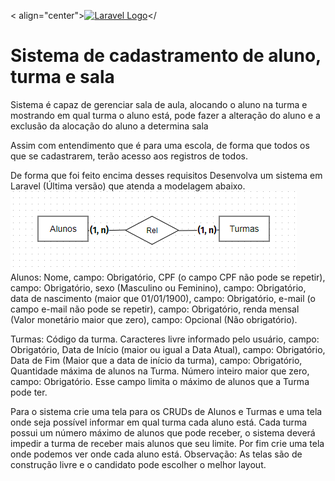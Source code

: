 < align="center"><a href="https://laravel.com" target="_blank"><img src="https://raw.githubusercontent.com/laravel/art/master/logo-lockup/5%20SVG/2%20CMYK/1%20Full%20Color/laravel-logolockup-cmyk-red.svg" width="400" alt="Laravel Logo"></a></

# Sistema de cadastramento de aluno, turma e sala

Sistema é capaz de gerenciar sala de aula, alocando o aluno na turma e mostrando em qual turma o aluno está, pode fazer a alteração do aluno e a exclusão da alocação do aluno a determina sala

Assim com entendimento que é para uma escola, de forma que todos os que se cadastrarem, terão acesso aos registros de todos.

De forma que foi feito encima desses requisitos
Desenvolva um sistema em Laravel (Última versão) que atenda a modelagem abaixo.
![alt](resources/img/db.png)
Alunos:
Nome, campo: Obrigatório,
CPF (o campo CPF não pode se repetir), campo: Obrigatório,
sexo (Masculino ou Feminino), campo: Obrigatório,
data de nascimento (maior que 01/01/1900), campo: Obrigatório,
e-mail (o campo e-mail não pode se repetir), campo: Obrigatório,
renda mensal (Valor monetário maior que zero), campo: Opcional (Não obrigatório).

Turmas:
Código da turma. Caracteres livre informado pelo usuário, campo: Obrigatório,
Data de Início (maior ou igual a Data Atual), campo: Obrigatório,
Data de Fim (Maior que a data de início da turma), campo: Obrigatório,
Quantidade máxima de alunos na Turma. Número inteiro maior que zero, campo: Obrigatório. Esse campo limita o máximo de alunos que a Turma pode ter.

Para o sistema crie uma tela para os CRUDs de Alunos e Turmas e uma tela onde seja possível informar em qual turma cada aluno está. Cada turma possui um número máximo de alunos que pode receber, o sistema deverá impedir a turma de receber mais alunos que seu limite. Por fim crie uma tela onde podemos ver onde cada aluno está.
Observação: As telas são de construção livre e o candidato pode escolher o melhor layout.
